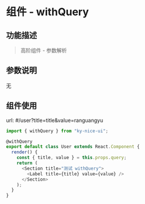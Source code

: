 # 组件 - withQuery

## 功能描述

> 高阶组件 - 参数解析

## 参数说明

无

## 组件使用

url: #/user?title=title&value=ranguangyu

```javascript
import { withQuery } from "ky-nice-ui";

@withQuery
export default class User extends React.Component {
  render() {
    const { title, value } = this.props.query;
    return (
      <Section title="测试 withQuery">
        <Label title={title} value={value} />
      </Section>
    );
  }
}
```
